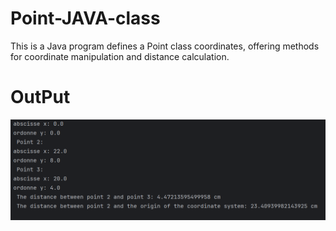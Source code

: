 # Point-JAVA-class
This is a Java program defines a Point class coordinates, offering methods for coordinate manipulation and distance calculation.

# OutPut
<img src="OutPut.png">
